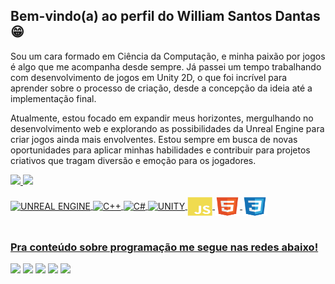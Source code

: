 ## Bem-vindo(a) ao perfil do William Santos Dantas 😁
Sou um cara formado em Ciência da Computação, e minha paixão por jogos é algo que me acompanha desde sempre. Já passei um tempo trabalhando com desenvolvimento de jogos em Unity 2D, o que foi incrível para aprender sobre o processo de criação, desde a concepção da ideia até a implementação final.

Atualmente, estou focado em expandir meus horizontes, mergulhando no desenvolvimento web e explorando as possibilidades da Unreal Engine para criar jogos ainda mais envolventes. Estou sempre em busca de novas oportunidades para aplicar minhas habilidades e contribuir para projetos criativos que tragam diversão e emoção para os jogadores.
<br>
 <div>
   <a href="https://github.com/William-Dantas-Dev">
   <img height="180em" src="https://github-readme-stats.vercel.app/api?username=William-Dantas-Dev&show_icons=true&theme=tokyonight&include_all_commits=true&count_private=true"/>
   <img height="180em" src="https://github-readme-stats.vercel.app/api/top-langs/?username=William-Dantas-Dev&layout=compact&langs_count=6&theme=tokyonight"/>
</div>
    
<div style="display: inline_block"><br>
  <img align="center" alt="UNREAL ENGINE" height="30" width="40" src="https://cdn.jsdelivr.net/gh/devicons/devicon@latest/icons/unrealengine/unrealengine-original.svg">
  <img align="center" alt="C++" height="30" width="40" src="https://cdn.jsdelivr.net/gh/devicons/devicon@latest/icons/cplusplus/cplusplus-original.svg">
  <img align="center" alt="C#" height="30" width="40" src="https://cdn.jsdelivr.net/gh/devicons/devicon@latest/icons/csharp/csharp-original.svg">
  <img align="center" alt="UNITY" height="30" width="40" src="https://cdn.jsdelivr.net/gh/devicons/devicon@latest/icons/unity/unity-original.svg">
  <img align="center" alt="Js" height="30" width="40" src="https://raw.githubusercontent.com/devicons/devicon/master/icons/javascript/javascript-plain.svg">
  <img align="center" alt="HTML" height="30" width="40" src="https://raw.githubusercontent.com/devicons/devicon/master/icons/html5/html5-original.svg">
  <img align="center" alt="CSS" height="30" width="40" src="https://raw.githubusercontent.com/devicons/devicon/master/icons/css3/css3-original.svg">
</div>
 
<br>
 
### Pra conteúdo sobre programação me segue nas redes abaixo!
 
<div> 
  <a href="" target="_blank"><img src="https://img.shields.io/badge/YouTube-FF0000?style=for-the-badge&logo=youtube&logoColor=white" target="_blank"></a>
  <a href="https://www.instagram.com/williamdantasd" target="_blank"><img src="https://img.shields.io/badge/-Instagram-%23E4405F?style=for-the-badge&logo=instagram&logoColor=white" target="_blank"></a>
  <a href="" target="_blank"><img src="https://img.shields.io/badge/Discord-7289DA?style=for-the-badge&logo=discord&logoColor=white" target="_blank"></a> 
  <a href = "mailto:williamdantasdev@gmail.com"><img src="https://img.shields.io/badge/-Gmail-%23333?style=for-the-badge&logo=gmail&logoColor=white" target="_blank"></a>
  <a href="https://www.linkedin.com/in/wil-developer" target="_blank"><img src="https://img.shields.io/badge/-LinkedIn-%230077B5?style=for-the-badge&logo=linkedin&logoColor=white" target="_blank"></a>
</div>
